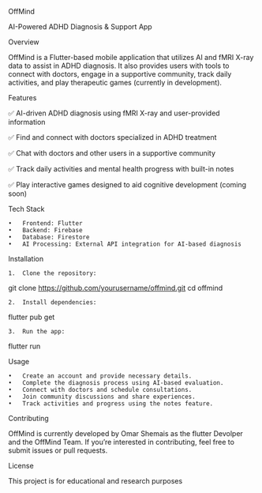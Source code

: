 OffMind

AI-Powered ADHD Diagnosis & Support App

Overview

OffMind is a Flutter-based mobile application that utilizes AI and fMRI X-ray data to assist in ADHD diagnosis. It also provides users with tools to connect with doctors, engage in a supportive community, track daily activities, and play therapeutic games (currently in development).

Features

✅ AI-driven ADHD diagnosis using fMRI X-ray and user-provided information

✅ Find and connect with doctors specialized in ADHD treatment

✅ Chat with doctors and other users in a supportive community

✅ Track daily activities and mental health progress with built-in notes

✅ Play interactive games designed to aid cognitive development (coming soon)


Tech Stack

	•	Frontend: Flutter
	•	Backend: Firebase
	•	Database: Firestore
	•	AI Processing: External API integration for AI-based diagnosis

Installation

	1.	Clone the repository:

git clone https://github.com/yourusername/offmind.git
cd offmind


	2.	Install dependencies:

flutter pub get


	3.	Run the app:

flutter run



Usage

	•	Create an account and provide necessary details.
	•	Complete the diagnosis process using AI-based evaluation.
	•	Connect with doctors and schedule consultations.
	•	Join community discussions and share experiences.
	•	Track activities and progress using the notes feature.

Contributing

OffMind is currently developed by Omar Shemais as the flutter Devolper and the OffMind Team. If you’re interested in contributing, feel free to submit issues or pull requests.

License

This project is for educational and research purposes
